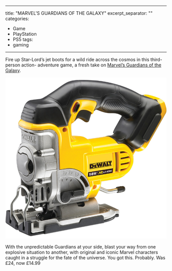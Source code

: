 

---
title: "MARVEL&#39;S GUARDIANS OF THE GALAXY"
excerpt_separator: "<!--more-->"
categories:
  - Game
  - PlayStation
  - PS5
tags:
  - gaming
---
Fire up Star-Lord’s jet boots for a wild ride across the cosmos in this third-person action-
adventure game, a fresh take on [Marvel’s Guardians of the Galaxy](https://www.game.co.uk/en/marvels-guardians-of-the-galaxy-2862364?cq_src=google_ads&amp;cq_cmp=18129846683&amp;cq_con=139943095666&amp;cq_term=&amp;cq_med=pla&amp;cq_plac=&amp;cq_net=g&amp;cq_pos=&amp;cq_plt=gp&amp;gclid=Cj0KCQjwk5ibBhDqARIsACzmgLTluFu7WUFKTIbhrRudD_3_cJHDoXNbZec69fg3VVa25z4jG44B_a0aAoeIEALw_wcB).

<!--more-->

<img src="/assets/images/92114.jpg" alt="cordless jigsaw from DeWalt" class="align-left">

With the unpredictable Guardians at your side, blast your way from one explosive situation to another, with original
and iconic Marvel characters caught in a struggle for the fate of the universe. You got this.
Probably.
Was £24, now £14.99
